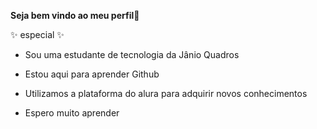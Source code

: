 **Seja bem vindo ao meu perfil**🥇



✨ especial ✨

- Sou uma estudante de tecnologia da Jânio Quadros

- Estou aqui para aprender Github

- Utilizamos a plataforma do alura para adquirir novos conhecimentos

- Espero muito aprender 
